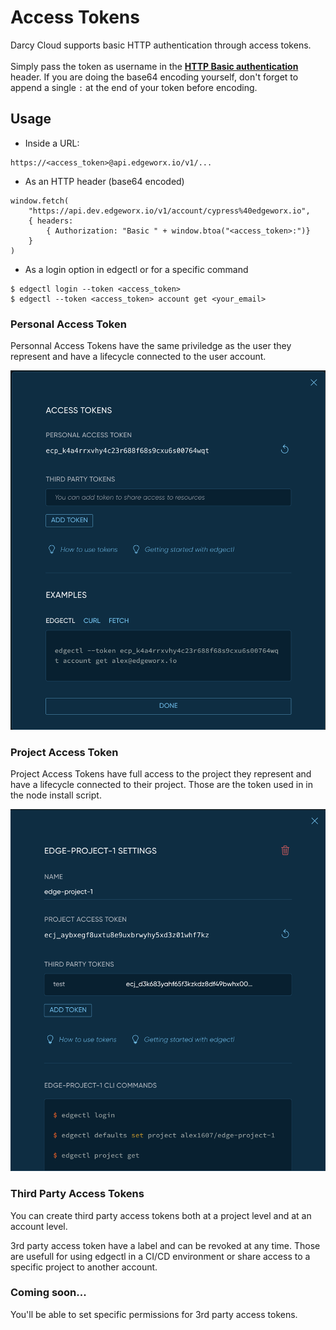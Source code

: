 # Access Tokens

Darcy Cloud supports basic HTTP authentication through access tokens.\
\
Simply pass the token as username in the [**HTTP Basic authentication**](https://en.wikipedia.org/wiki/Basic\_access\_authentication) header. If you are doing the base64 encoding yourself, don't forget to append a single `:` at the end of your token before encoding.

## Usage

* Inside a URL:

```
https://<access_token>@api.edgeworx.io/v1/...
```

* As an HTTP header (base64 encoded)

```
window.fetch(
    "https://api.dev.edgeworx.io/v1/account/cypress%40edgeworx.io",
    { headers: 
        { Authorization: "Basic " + window.btoa("<access_token>:")} 
    }
)
```

* As a login option in edgectl or for a specific command

```
$ edgectl login --token <access_token>
$ edgectl --token <access_token> account get <your_email>
```

### Personal Access Token

Personnal Access Tokens have the same priviledge as the user they represent and have a lifecycle connected to the user account.

![](<../.gitbook/assets/image (10) (1).png>)

### Project Access Token

Project Access Tokens have full access to the project they represent and have a lifecycle connected to their project. Those are the token used in in the node install script.

![](<../.gitbook/assets/image (11) (1).png>)

### Third Party Access Tokens

You can create third party access tokens both at a project level and at an account level.

3rd party access token have a label and can be revoked at any time. Those are usefull for using edgectl in a CI/CD environment or share access to a specific project to another account.

### Coming soon...

You'll be able to set specific permissions for 3rd party access tokens.
